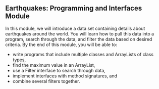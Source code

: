 ## Earthquakes: Programming and Interfaces Module

In this module, we will introduce a data set containing details about earthquakes around the world.
You will learn how to pull this data into a program, search through the data, and filter the data
based on desired criteria. By the end of this module, you will be able to:

* write programs that include multiple classes and ArrayLists of class types,
* find the maximum value in an ArrayList,
* use a Filter interface to search through data,
* implement interfaces with method signatures, and
* combine several filters together.
